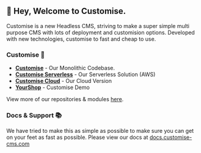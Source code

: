 ## 👋 Hey, Welcome to Customise.


Customise is a new Headless CMS, striving to make a super simple multi purpose CMS with lots of deployment and customision options. Developed with new technologies, customise to fast and cheap to use. 

### Customise 🚀
- [**Customise**](https://github.com/customise-cms/customise) - Our Monolithic Codebase.
- [**Customise Serverless**](https://github.com/customise-cms/customise-serverless) - Our Serverless Solution (AWS)
- [**Customise Cloud**](https://customise-cms/cloud) - Our Cloud Version
- [**YourShop**](https://github.com/customise-cms/yourShop) - Customise Demo

View more of our repositories & modules [here](https://github.com/orgs/customise-cms/repositories).

### Docs & Support 📚
We have tried to make this as simple as possible to make sure you can get on your feet as fast as possible. Please view our docs at [docs.customise-cms.com](https://docs.customise-cms.com)
